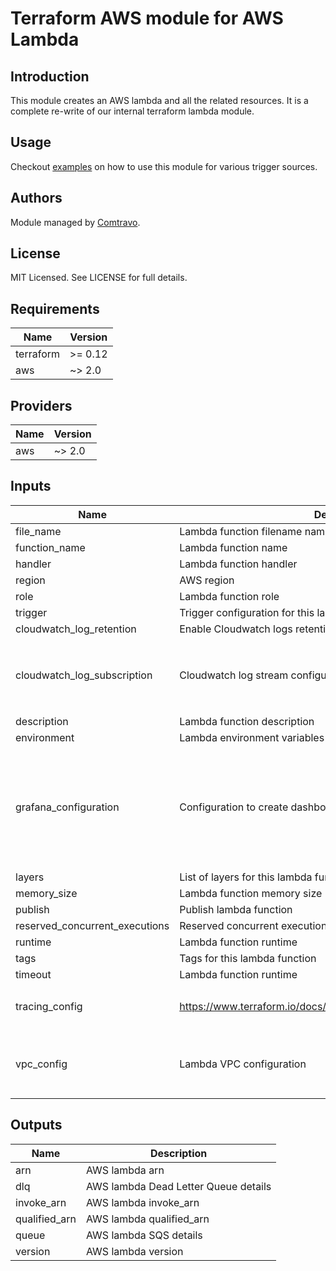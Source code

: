 # Terraform AWS module for AWS Lambda

## Introduction  
This module creates an AWS lambda and all the related resources. It is a complete re-write of our internal terraform lambda module.

## Usage  
Checkout [examples](./examples) on how to use this module for various trigger sources.
## Authors

Module managed by [Comtravo](https://github.com/comtravo).

## License

MIT Licensed. See LICENSE for full details.

## Requirements

| Name | Version |
|------|---------|
| terraform | >= 0.12 |
| aws | ~> 2.0 |

## Providers

| Name | Version |
|------|---------|
| aws | ~> 2.0 |

## Inputs

| Name | Description | Type | Default | Required |
|------|-------------|------|---------|:--------:|
| file_name | Lambda function filename name | `string` | n/a | yes |
| function_name | Lambda function name | `string` | n/a | yes |
| handler | Lambda function handler | `string` | n/a | yes |
| region | AWS region | `string` | n/a | yes |
| role | Lambda function role | `string` | n/a | yes |
| trigger | Trigger configuration for this lambda function | `any` | n/a | yes |
| cloudwatch_log_retention | Enable Cloudwatch logs retention | `number` | `90` | no |
| cloudwatch_log_subscription | Cloudwatch log stream configuration | <pre>object({<br>    enable : bool<br>    filter_pattern : string<br>    destination_arn : string<br>  })</pre> | <pre>{<br>  "destination_arn": "",<br>  "enable": false,<br>  "filter_pattern": ""<br>}</pre> | no |
| description | Lambda function description | `string` | `"Managed by Terraform"` | no |
| environment | Lambda environment variables | `map(string)` | `null` | no |
| grafana_configuration | Configuration to create dashboards and alerts | <pre>object({<br>    enable        = bool<br>    environment   = string<br>    data_source   = string<br>    notifications = list(string)<br>    folder        = string<br>  })</pre> | <pre>{<br>  "data_source": "",<br>  "enable": false,<br>  "environment": "",<br>  "folder": "",<br>  "notifications": [<br>    ""<br>  ]<br>}</pre> | no |
| layers | List of layers for this lambda function | `list(string)` | `[]` | no |
| memory_size | Lambda function memory size | `number` | `128` | no |
| publish | Publish lambda function | `bool` | `false` | no |
| reserved_concurrent_executions | Reserved concurrent executions  for this lambda function | `number` | `-1` | no |
| runtime | Lambda function runtime | `string` | `"nodejs12.x"` | no |
| tags | Tags for this lambda function | `map(string)` | `{}` | no |
| timeout | Lambda function runtime | `number` | `300` | no |
| tracing_config | https://www.terraform.io/docs/providers/aws/r/lambda_function.html | <pre>object({<br>    mode : string<br>  })</pre> | <pre>{<br>  "mode": "PassThrough"<br>}</pre> | no |
| vpc_config | Lambda VPC configuration | <pre>object({<br>    subnet_ids : list(string)<br>    security_group_ids : list(string)<br>  })</pre> | <pre>{<br>  "security_group_ids": [],<br>  "subnet_ids": []<br>}</pre> | no |

## Outputs

| Name | Description |
|------|-------------|
| arn | AWS lambda arn |
| dlq | AWS lambda Dead Letter Queue details |
| invoke_arn | AWS lambda invoke_arn |
| qualified_arn | AWS lambda qualified_arn |
| queue | AWS lambda SQS details |
| version | AWS lambda version |

